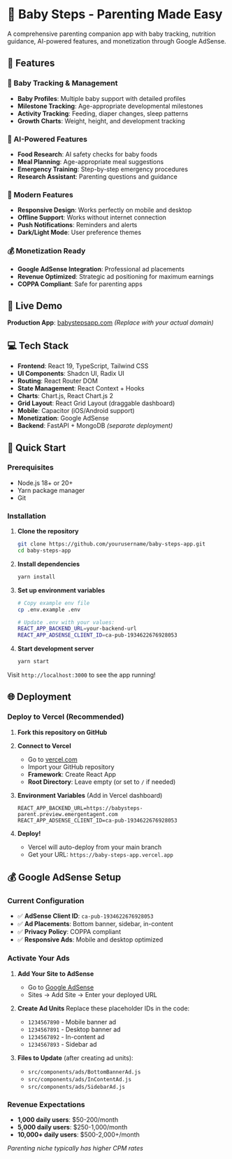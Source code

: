 # 👶 Baby Steps - Parenting Made Easy

A comprehensive parenting companion app with baby tracking, nutrition guidance, AI-powered features, and monetization through Google AdSense.

## 🌟 Features

### 👶 Baby Tracking & Management
- **Baby Profiles**: Multiple baby support with detailed profiles
- **Milestone Tracking**: Age-appropriate developmental milestones
- **Activity Tracking**: Feeding, diaper changes, sleep patterns
- **Growth Charts**: Weight, height, and development tracking

### 🤖 AI-Powered Features  
- **Food Research**: AI safety checks for baby foods
- **Meal Planning**: Age-appropriate meal suggestions
- **Emergency Training**: Step-by-step emergency procedures
- **Research Assistant**: Parenting questions and guidance

### 📱 Modern Features
- **Responsive Design**: Works perfectly on mobile and desktop
- **Offline Support**: Works without internet connection
- **Push Notifications**: Reminders and alerts
- **Dark/Light Mode**: User preference themes

### 💰 Monetization Ready
- **Google AdSense Integration**: Professional ad placements
- **Revenue Optimized**: Strategic ad positioning for maximum earnings
- **COPPA Compliant**: Safe for parenting apps

## 🚀 Live Demo

**Production App**: [babystepsapp.com](https://babystepsapp.com) *(Replace with your actual domain)*

## 💻 Tech Stack

- **Frontend**: React 19, TypeScript, Tailwind CSS
- **UI Components**: Shadcn UI, Radix UI
- **Routing**: React Router DOM
- **State Management**: React Context + Hooks
- **Charts**: Chart.js, React Chart.js 2
- **Grid Layout**: React Grid Layout (draggable dashboard)
- **Mobile**: Capacitor (iOS/Android support)
- **Monetization**: Google AdSense
- **Backend**: FastAPI + MongoDB *(separate deployment)*

## 🔧 Quick Start

### Prerequisites
- Node.js 18+ or 20+
- Yarn package manager
- Git

### Installation

1. **Clone the repository**
   ```bash
   git clone https://github.com/yourusername/baby-steps-app.git
   cd baby-steps-app
   ```

2. **Install dependencies**
   ```bash
   yarn install
   ```

3. **Set up environment variables**
   ```bash
   # Copy example env file
   cp .env.example .env
   
   # Update .env with your values:
   REACT_APP_BACKEND_URL=your-backend-url
   REACT_APP_ADSENSE_CLIENT_ID=ca-pub-1934622676928053
   ```

4. **Start development server**
   ```bash
   yarn start
   ```

Visit `http://localhost:3000` to see the app running!

## 🌐 Deployment

### Deploy to Vercel (Recommended)

1. **Fork this repository on GitHub**

2. **Connect to Vercel**
   - Go to [vercel.com](https://vercel.com)
   - Import your GitHub repository
   - **Framework**: Create React App
   - **Root Directory**: Leave empty (or set to `/` if needed)

3. **Environment Variables** (Add in Vercel dashboard)
   ```
   REACT_APP_BACKEND_URL=https://babysteps-parent.preview.emergentagent.com
   REACT_APP_ADSENSE_CLIENT_ID=ca-pub-1934622676928053
   ```

4. **Deploy!**
   - Vercel will auto-deploy from your main branch
   - Get your URL: `https://baby-steps-app.vercel.app`

## 💰 Google AdSense Setup

### Current Configuration
- ✅ **AdSense Client ID**: `ca-pub-1934622676928053` 
- ✅ **Ad Placements**: Bottom banner, sidebar, in-content
- ✅ **Privacy Policy**: COPPA compliant
- ✅ **Responsive Ads**: Mobile and desktop optimized

### Activate Your Ads

1. **Add Your Site to AdSense**
   - Go to [Google AdSense](https://www.google.com/adsense)
   - Sites → Add Site → Enter your deployed URL

2. **Create Ad Units**
   Replace these placeholder IDs in the code:
   - `1234567890` - Mobile banner ad
   - `1234567891` - Desktop banner ad  
   - `1234567892` - In-content ad
   - `1234567893` - Sidebar ad

3. **Files to Update** (after creating ad units):
   - `src/components/ads/BottomBannerAd.js`
   - `src/components/ads/InContentAd.js`
   - `src/components/ads/SidebarAd.js`

### Revenue Expectations
- **1,000 daily users**: $50-200/month
- **5,000 daily users**: $250-1,000/month
- **10,000+ daily users**: $500-2,000+/month

*Parenting niche typically has higher CPM rates*
